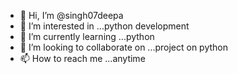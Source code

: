- 👋 Hi, I’m @singh07deepa
- 👀 I’m interested in ...python development
- 🌱 I’m currently learning ...python
- 💞️ I’m looking to collaborate on ...project on python
- 📫 How to reach me ...anytime

<!---
singh07deepa/singh07deepa is a ✨ special ✨ repository because its `README.md` (this file) appears on your GitHub profile.
You can click the Preview link to take a look at your changes.
--->
